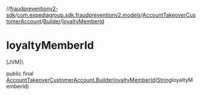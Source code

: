 //[fraudpreventionv2-sdk](../../../../index.md)/[com.expediagroup.sdk.fraudpreventionv2.models](../../index.md)/[AccountTakeoverCustomerAccount](../index.md)/[Builder](index.md)/[loyaltyMemberId](loyalty-member-id.md)

# loyaltyMemberId

[JVM]\

public final [AccountTakeoverCustomerAccount.Builder](index.md)[loyaltyMemberId](loyalty-member-id.md)([String](https://docs.oracle.com/javase/8/docs/api/java/lang/String.html)loyaltyMemberId)
